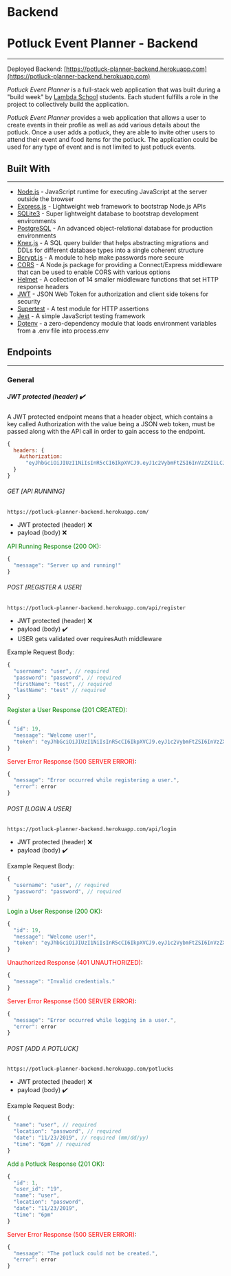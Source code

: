 # Backend

# Potluck Event Planner - Backend

---

Deployed Backend: [https://potluck-planner-backend.herokuapp.com](https://potluck-planner-backend.herokuapp.com)

_Potluck Event Planner_ is a full-stack web application that was built during a "build week" by [Lambda School](https://lambdaschool.com/) students. Each student fulfills a role in the project to collectively build the application.

_Potluck Event Planner_ provides a web application that allows a user to create events in their profile as well as add various details about the potluck. Once a user adds a potluck, they are able to invite other users to attend their event and food items for the potluck. The application could be used for any type of event and is not limited to just potluck events.

## Built With

---

- [Node.js](https://en.wikipedia.org/wiki/Node.js) - JavaScript runtime for executing JavaScript at the server outside the browser
- [Express.js](https://expressjs.com/) - Lightweight web framework to bootstrap Node.js APIs
- [SQLite3](https://www.sqlite.org/index.html) - Super lightweight database to bootstrap development environments
- [PostgreSQL](https://www.postgresql.org/) - An advanced object-relational database for production environments
- [Knex.js](https://knexjs.org/) - A SQL query builder that helps abstracting migrations and DDLs for different database types into a single coherent structure
- [Bcrypt.js](https://www.npmjs.com/package/bcryptjs) - A module to help make passwords more secure
- [CORS](https://www.npmjs.com/package/cors) - A Node.js package for providing a Connect/Express middleware that can be used to enable CORS with various options
- [Helmet](https://www.npmjs.com/package/helmet) - A collection of 14 smaller middleware functions that set HTTP response headers
- [JWT](https://jwt.io/) - JSON Web Token for authorization and client side tokens for security
- [Supertest](https://www.npmjs.com/package/supertest) - A test module for HTTP assertions
- [Jest](https://jestjs.io/) - A simple JavaScript testing framework
- [Dotenv](https://www.npmjs.com/package/dotenv) - a zero-dependency module that loads environment variables from a .env file into process.env

## Endpoints

---

### General

##### JWT protected (header) :heavy_check_mark:

A JWT protected endpoint means that a header object, which contains a key called Authorization with the value being a JSON web token, must be passed along with the API call in order to gain access to the endpoint.

```javascript
{
  headers: {
    Authorization:
      "eyJhbGciOiJIUzI1NiIsInR5cCI6IkpXVCJ9.eyJ1c2VybmFtZSI6InVzZXIiLCJpZCI6MTksImlhdCI6MTU3NDIwMDM0MiwiZXhwIjoxNTc0Mjg2NzQyfQ.mDNl24-TXWc9xmvWUbOo7CWs8otGTeJkOl9oHqCUUNU",
  }
}
```

###### GET [API RUNNING]

```
https://potluck-planner-backend.herokuapp.com/
```

- JWT protected (header) :x:
- payload (body) :x:

<span style="color: green">API Running Response (200 OK)</span>:

```javascript
{
  "message": "Server up and running!"
}
```

###### POST [REGISTER A USER]

```
https://potluck-planner-backend.herokuapp.com/api/register
```

- JWT protected (header) :x:
- payload (body) :heavy_check_mark:
- USER gets validated over requiresAuth middleware

Example Request Body:

```javascript
{
  "username": "user", // required
  "password": "password", // required
  "firstName": "test", // required
  "lastName": "test" // required
}
```

<span style="color: green">Register a User Response (201 CREATED)</span>:

```javascript
{
  "id": 19,
  "message": "Welcome user!",
  "token": "eyJhbGciOiJIUzI1NiIsInR5cCI6IkpXVCJ9.eyJ1c2VybmFtZSI6InVzZXIiLCJpZCI6MTksImlhdCI6MTU3NDIwMDM0MiwiZXhwIjoxNTc0Mjg2NzQyfQ.mDNl24-TXWc9xmvWUbOo7CWs8otGTeJkOl9oHqCUUNU"
}
```

<span style="color: red">Server Error Response (500 SERVER ERROR)</span>:

```javascript
{
  "message": "Error occurred while registering a user.",
  "error": error
}
```

###### POST [LOGIN A USER]

```
https://potluck-planner-backend.herokuapp.com/api/login
```

- JWT protected (header) :x:
- payload (body) :heavy_check_mark:

Example Request Body:

```javascript
{
  "username": "user", // required
  "password": "password", // required
}
```

<span style="color: green">Login a User Response (200 OK)</span>:

```javascript
{
  "id": 19,
  "message": "Welcome user!",
  "token": "eyJhbGciOiJIUzI1NiIsInR5cCI6IkpXVCJ9.eyJ1c2VybmFtZSI6InVzZXIiLCJpZCI6MTksImlhdCI6MTU3NDIwMDM0MiwiZXhwIjoxNTc0Mjg2NzQyfQ.mDNl24-TXWc9xmvWUbOo7CWs8otGTeJkOl9oHqCUUNU"
}
```

<span style="color: red">Unauthorized Response (401 UNAUTHORIZED)</span>:

```javascript
{
  "message": "Invalid credentials."
}
```

<span style="color: red">Server Error Response (500 SERVER ERROR)</span>:

```javascript
{
  "message": "Error occurred while logging in a user.",
  "error": error
}
```

###### POST [ADD A POTLUCK]

```
https://potluck-planner-backend.herokuapp.com/potlucks
```

- JWT protected (header) :x:
- payload (body) :heavy_check_mark:

Example Request Body:

```javascript
{
  "name": "user", // required
  "location": "password", // required
  "date": "11/23/2019", // required (mm/dd/yy)
  "time": "6pm" // required
}
```

<span style="color: green">Add a Potluck Response (201 OK)</span>:

```javascript
{
  "id": 1,
  "user_id": "19",
  "name": "user",
  "location": "password",
  "date": "11/23/2019",
  "time": "6pm"
}
```

<span style="color: red">Server Error Response (500 SERVER ERROR)</span>:

```javascript
{
  "message": "The potluck could not be created.",
  "error": error
}
```

